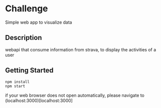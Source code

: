 # Challenge

Simple web app to visualize data

## Description

webapi that consume information from strava, to display the activities of a user

## Getting Started

```
npm install
npm start
```
if your web browser does not open automatically, please navigate to (localhost:3000)[localhost:3000]
